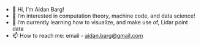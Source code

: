 - 👋 Hi, I’m Aidan Barg!
- 👀 I’m interested in computation theory, machine code, and data science!
- 🌱 I’m currently learning how to visualize, and make use of, Lidar point data
- 📫 How to reach me: email - aidan.barg@gmail.com

<!---
abarg12/abarg12 is a ✨ special ✨ repository because its `README.md` (this file) appears on your GitHub profile.
You can click the Preview link to take a look at your changes.
--->
